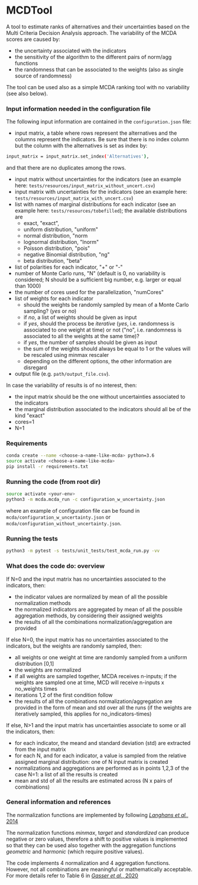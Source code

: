 # MCDTool
A tool to estimate ranks of alternatives and their uncertainties based on the Multi Criteria Decision Analysis approach.
The variability of the MCDA scores are caused by:
- the uncertainty associated with the indicators
- the sensitivity of the algorithm to the different pairs of norm/agg functions
- the randomness that can be associated to the weights (also as single source of randomness)

The tool can be used also as a simple MCDA ranking tool with no variability (see also below).

### Input information needed in the configuration file
The following input information are contained in the `configuration.json` file:
- input matrix, a table where rows represent the alternatives and the columns represent the indicators. Be sure that there is no index column but the column with the alternatives is set as index by:
```bash
input_matrix = input_matrix.set_index('Alternatives'),
```
and that there are no duplicates among the rows.
  - input matrix without uncertainties for the indicators (see an example here: `tests/resources/input_matrix_without_uncert.csv`)
  - input matrix with uncertainties for the indicators (see an example here: `tests/resources/input_matrix_with_uncert.csv`)
- list with names of marginal distributions for each indicator (see an example here: `tests/resources/tobefilled`); the available distributions are 
  - exact, "exact",
  - uniform distribution, "uniform"
  - normal distribution, "norm
  - lognormal distribution, "lnorm"
  - Poisson distribution, "pois"
  - negative Binomial distribution, "ng"
  - beta distribution, "beta"
- list of polarities for each indicator, "+" or "-"
- number of Monte Carlo runs, "N" (default is 0, no variability is considered; N should be a sufficient big number, e.g. larger or equal than 1000)
- the number of cores used for the parallelization, "numCores"
- list of weights for each indicator 
    - should the weights be randomly sampled by mean of a Monte Carlo sampling? (*yes* or *no*)
    - if *no*, a list of weights should be given as input
    - if *yes*, should the process be *iterative* (*yes*, i.e. randomness is associated to one weight at time) or not ("no", i.e. randomness is associated to all the weights at the same time)?
    - if *yes*, the number of samples should be given as input
    - the sum of the weights should always be equal to 1 or the values will be rescaled using minmax rescaler
    - depending on the different options, the other information are disregard
- output file (e.g. `path/output_file.csv`).

In case the variability of results is of no interest, then:
- the input matrix should be the one without uncertainties associated to the indicators
- the marginal distribution associated to the indicators should all be of the kind "exact"
- cores=1
- N=1

### Requirements
```bash
conda create --name <choose-a-name-like-mcda> python=3.6
source activate <choose-a-name-like-mcda>
pip install -r requirements.txt
```

### Running the code (from root dir)
```bash
source activate <your-env>
python3 -m mcda.mcda_run -c configuration_w_uncertainty.json
```
where an example of configuration file can be found in `mcda/configuration_w_uncertainty.json` or `mcda/configuration_without_uncertainty.json`.

### Running the tests
```bash
python3 -m pytest -s tests/unit_tests/test_mcda_run.py -vv
```

### What does the code do: overview
If N=0 and the input matrix has no uncertainties associated to the indicators, then:
- the indicator values are normalized by mean of all the possible normalization methods 
- the normalized indicators are aggregated by mean of all the possible aggregation methods, by considering their assigned weights
- the results of all the combinations normalization/aggregation are provided

If else N=0, the input matrix has no uncertainties associated to the indicators, but the weights are randomly sampled, then:
- all weights or one weight at time are randomly sampled from a uniform distribution [0,1]
- the weights are normalized
- if all weights are sampled together, MCDA receives n-inputs; if the weights are sampled one at time, MCD will receive n-inputs x no_weights times
- iterations 1,2 of the first condition follow
- the results of all the combinations normalization/aggregation are provided in the form of mean and std over all the runs (if the weights are iteratively sampled, this applies for no_indicators-times)

If else, N>1 and the input matrix has uncertainties associate to some or all the indicators, then:
- for each indicator, the meand and standard deviation (std) are extracted from the input matrix
- for each N, and for each indicator, a value is sampled from the relative assigned marginal distribution: one of N input matrix is created
- normalizations and aggregations are performed as in points 1,2,3 of the case N=1: a list of all the results is created
- mean and std of all the results are estimated across (N x pairs of combinations) 


### General information and references
The normalization functions are implemented by following [*Langhans et al.*, 2014](https://www.sciencedirect.com/science/article/abs/pii/S1470160X14002167)

The normalization functions *minmax*, t*arget* and *standardized* can produce negative or zero values, therefore a shift to positive values
is implemented so that they can be used also together with the aggregation functions *geometric* and *harmonic* (which require positive values). 

The code implements 4 normalization and 4 aggregation functions. However, not all combinations are 
meaningful or mathematically acceptable. For more details refer to Table 6 in 
[*Gasser et al.*, 2020](https://www.sciencedirect.com/science/article/pii/S1470160X19307241)


